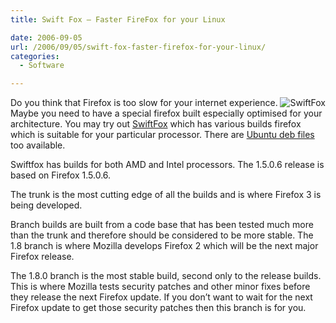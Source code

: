 ```yaml
---
title: Swift Fox – Faster FireFox for your Linux

date: 2006-09-05
url: /2006/09/05/swift-fox-faster-firefox-for-your-linux/
categories:
  - Software

---
```

<img align="right" id="image283" alt="SwiftFox" src="/uploads/2006/09/swiftfoxlogo.jpg" />Do you think that Firefox is too slow for your internet experience. Maybe you need to have a special firefox built especially optimised for your architecture. You may try out [SwiftFox][1] which has various builds firefox which is suitable for your particular processor. There are [Ubuntu deb files][2] too available.

Swiftfox has builds for both AMD and Intel processors. The 1.5.0.6 release is based on Firefox 1.5.0.6.

The trunk is the most cutting edge of all the builds and is where Firefox 3 is being developed.

Branch builds are built from a code base that has been tested much more than the trunk and therefore should be considered to be more stable. The 1.8 branch is where Mozilla develops Firefox 2 which will be the next major Firefox release.

The 1.8.0 branch is the most stable build, second only to the release builds. This is where Mozilla tests security patches and other minor fixes before they release the next Firefox update. If you don&#8217;t want to wait for the next Firefox update to get those security patches then this branch is for you.

 [1]: http://www.getswiftfox.com/
 [2]: http://www.getswiftfox.com/ubuntu.htm